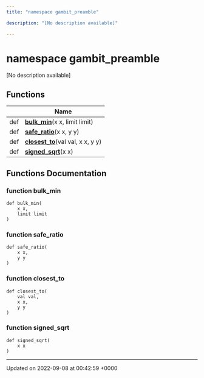 ```yaml
---
title: "namespace gambit_preamble"

description: "[No description available]"

---
```


# namespace gambit_preamble

[No description available]

## Functions

|                | Name           |
| -------------- | -------------- |
| def | **[bulk_min](/documentation/code/namespaces/namespacegambit__preamble/#function-bulk-min)**(x x, limit limit) |
| def | **[safe_ratio](/documentation/code/namespaces/namespacegambit__preamble/#function-safe-ratio)**(x x, y y) |
| def | **[closest_to](/documentation/code/namespaces/namespacegambit__preamble/#function-closest-to)**(val val, x x, y y) |
| def | **[signed_sqrt](/documentation/code/namespaces/namespacegambit__preamble/#function-signed-sqrt)**(x x) |


## Functions Documentation

### function bulk_min

```
def bulk_min(
    x x,
    limit limit
)
```


### function safe_ratio

```
def safe_ratio(
    x x,
    y y
)
```


### function closest_to

```
def closest_to(
    val val,
    x x,
    y y
)
```


### function signed_sqrt

```
def signed_sqrt(
    x x
)
```






-------------------------------

Updated on 2022-09-08 at 00:42:59 +0000